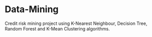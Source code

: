 # Data-Mining
Credit risk mining project using K-Nearest Neighbour, Decision Tree, Random Forest and K-Mean Clustering algorithms. 
